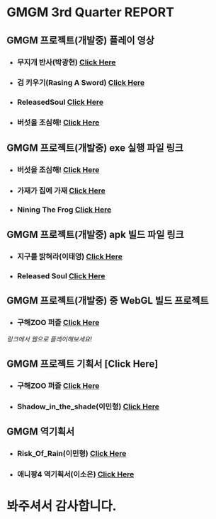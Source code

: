**GMGM 3rd Quarter REPORT**
===================================================



**GMGM 프로젝트(개발중) 플레이 영상**
------------------------------------

- ### **무지개 반사(박광현)** [Click Here](https://youtu.be/WeaW3R7a4ek)

- ### **검 키우기(Rasing A Sword)** [Click Here](https://www.youtube.com/shorts/SQG6la9csBc)

- ### **ReleasedSoul** [Click Here](https://youtu.be/RxBAduIjTfw)

- ### **버섯을 조심해!** [Click Here](https://youtu.be/5wBwXInPC-8)




**GMGM 프로젝트(개발중) exe 실행 파일 링크**
------------------------------------

- ### **버섯을 조심해!** [Click Here](https://drive.google.com/file/d/1PWPsH37qRuJIUzxhCSaOz-pY_gNcY73b/view?usp=sharing)

- ### **가재가 집에 가재** [Click Here](https://drive.google.com/file/d/15Nzalba0Az_HApsrASbzdh5ZN4z-xUHT/view?usp=sharing)

- ### **Nining The Frog** [Click Here](https://drive.google.com/file/d/1LExpnXFyOtpGwrUELIa69QxSdcWKtXd2/view?usp=sharing)




**GMGM 프로젝트(개발중) apk 빌드 파일 링크**
------------------------------------

- ### **지구를 밝혀라(이태영)** [Click Here](https://drive.google.com/file/d/1-AJWYMCXCfSyUUn7hooaV1koTN6wrPC9/view)

- ### **Released Soul** [Click Here]()




**GMGM 프로젝트(개발중) 중 WebGL 빌드 프로젝트**
------------------------------------

- ### **구해ZOO 퍼즐** [Click Here](https://dongyeonseodev.github.io/GMGMPuzzle/)
*링크에서 웹으로 플레이해보세요!*



**GMGM 프로젝트 기획서** [Click Here]
------------------------------------

- ### **구해ZOO 퍼즐** [Click Here](https://drive.google.com/file/d/1h-DkY0hY8MJTf7k0wiX7CvfHbGWFsi8R/view)

- ### **Shadow_in_the_shade(이민형)** [Click Here](https://drive.google.com/file/d/1gajGIMCGR1t_JYvq0LFjRUWVWQvQV7lg/view?usp=sharing)




**GMGM 역기획서** 
------------------------------------

- ### **Risk_Of_Rain(이민형)** [Click Here](https://drive.google.com/file/d/1DHuYC1uzRi6Ulcz8Cp0DVftcUOWSK09o/view?usp=sharing)

- ### **애니팡4 역기획서(이소은)** [Click Here](https://drive.google.com/file/d/1IffhCrbztJd41_bjqKYdXnrGnNnXn74o/view?usp=sharing)

# **봐주셔서 감사합니다.**
